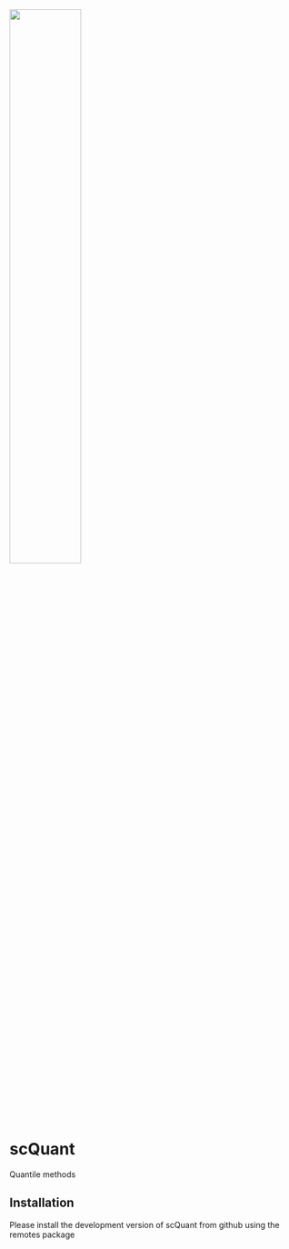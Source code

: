  <img src="https://user-images.githubusercontent.com/52276989/229894417-bb5e978c-cb1d-4606-8d2c-1b82c137e52e.png" width=50% height=50%>
 

# scQuant
Quantile methods


## Installation
Please install the development version of scQuant from github using the remotes package 



